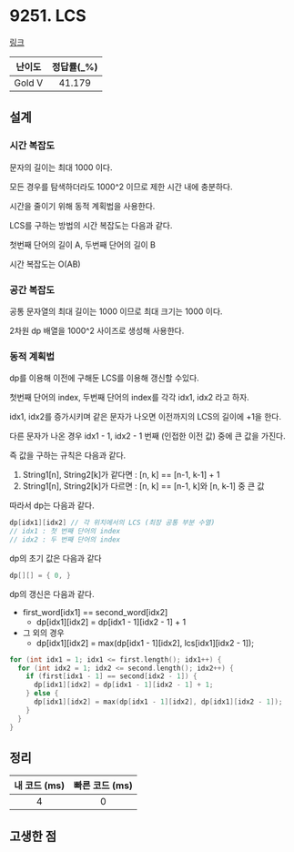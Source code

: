 # 9251. LCS

[링크](https://www.acmicpc.net/problem/9251)

| 난이도 | 정답률(\_%) |
| :----: | :---------: |
| Gold V |   41.179    |

## 설계

### 시간 복잡도

문자의 길이는 최대 1000 이다.

모든 경우를 탐색하더라도 1000^2 이므로 제한 시간 내에 충분하다.

시간을 줄이기 위해 동적 계획법을 사용한다.

LCS를 구하는 방법의 시간 복잡도는 다음과 같다.

첫번째 단어의 길이 A, 두번째 단어의 길이 B

시간 복잡도는 O(AB)

### 공간 복잡도

공통 문자열의 최대 길이는 1000 이므로 최대 크기는 1000 이다.

2차원 dp 배열을 1000^2 사이즈로 생성해 사용한다.

### 동적 계획법

dp를 이용해 이전에 구해둔 LCS를 이용해 갱신할 수있다.

첫번째 단어의 index, 두번째 단어의 index를 각각 idx1, idx2 라고 하자.

idx1, idx2를 증가시키며 같은 문자가 나오면 이전까지의 LCS의 길이에 +1을 한다.

다른 문자가 나온 경우 idx1 - 1, idx2 - 1 번째 (인접한 이전 값) 중에 큰 값을 가진다.

즉 값을 구하는 규칙은 다음과 같다.

1. String1[n], String2[k]가 같다면 : [n, k] == [n-1, k-1] + 1
2. String1[n], String2[k]가 다르면 : [n, k] == [n-1, k]와 [n, k-1] 중 큰 값

따라서 dp는 다음과 같다.

```cpp
dp[idx1][idx2] // 각 위치에서의 LCS (최장 공통 부분 수열)
// idx1 : 첫 번째 단어의 index
// idx2 : 두 번째 단어의 index
```

dp의 초기 값은 다음과 같다

```cpp
dp[][] = { 0, }
```

dp의 갱신은 다음과 같다.

- first_word[idx1] == second_word[idx2]
  - dp[idx1][idx2] = dp[idx1 - 1][idx2 - 1] + 1
- 그 외의 경우
  - dp[idx1][idx2] = max(dp[idx1 - 1][idx2], lcs[idx1][idx2 - 1]);

```cpp
for (int idx1 = 1; idx1 <= first.length(); idx1++) {
  for (int idx2 = 1; idx2 <= second.length(); idx2++) {
    if (first[idx1 - 1] == second[idx2 - 1]) {
      dp[idx1][idx2] = dp[idx1 - 1][idx2 - 1] + 1;
    } else {
      dp[idx1][idx2] = max(dp[idx1 - 1][idx2], dp[idx1][idx2 - 1]);
    }
  }
}
```

## 정리

| 내 코드 (ms) | 빠른 코드 (ms) |
| :----------: | :------------: |
|      4       |       0        |

## 고생한 점
